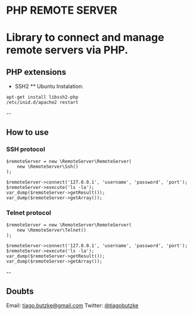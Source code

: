 # PHP REMOTE SERVER
Library to connect and manage remote servers via PHP.
====

## PHP extensions
* SSH2
** Ubuntu Instalation: 
```
apt-get install libssh2-php
/etc/inid.d/apache2 restart
```
--

## How to use

### SSH protocol
```
$remoteServer = new \RemoteServer\RemoteServer(
    new \RemoteServer\Ssh()
);

$remoteServer->connect('127.0.0.1', 'username', 'password', 'port');
$remoteServer->execute('ls -la');
var_dump($remoteServer->getResult());
var_dump($remoteServer->getArray());
```
### Telnet protocol
```
$remoteServer = new \RemoteServer\RemoteServer(
    new \RemoteServer\Telnet()
);

$remoteServer->connect('127.0.0.1', 'username', 'password', 'port');
$remoteServer->execute('ls -la');
var_dump($remoteServer->getResult());
var_dump($remoteServer->getArray());
```

--
## Doubts
Email: tiago.butzke@gmail.com
Twitter: [@tiagobutzke](http://twitter.com/tiagobutzke "@tiagobutzke")
